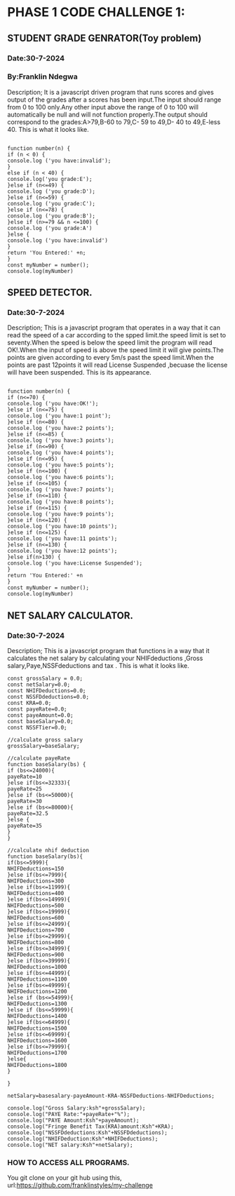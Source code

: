 # PHASE 1 CODE CHALLENGE 1:

## STUDENT GRADE GENRATOR(Toy problem)

### Date:30-7-2024

### By:Franklin Ndegwa

Description;
It is a javascript driven program that runs scores and gives output of the grades after a scores has been input.The input should range from 0 to 100 only.Any other input above the range of 0 to 100 will automatically be null and will not function properly.The output should correspond to the grades:A>79,B-60 to 79,C- 59 to 49,D- 40 to 49,E-less 40.
This is what it looks like.

```

function number(n) {
if (n < 0) {
console.log ('you have:invalid');
}
else if (n < 40) {
console.log('you grade:E');
}else if (n<=49) {
console.log ('you grade:D');
}else if (n<=59) {
console.log ('you grade:C');
}else if (n<=78) {
console.log ('you grade:B');
}else if (n>=79 && n <=100) {
console.log ('you grade:A')
}else {
console.log ('you have:invalid')
}
return 'You Entered:' +n;
}
const myNumber = number();
console.log(myNumber)

```

## SPEED DETECTOR.

### Date:30-7-2024

Description;
This is a javascript program that operates in a way that it can read the speed of a car according to the spped limit.the speed limit is set to seventy.When the speed is below the speed limit the program will read OK!.When the input of speed is above the speed limit it will give points.The points are given according to every 5m/s past the speed limit.When the points are past 12points it will read License Suspended ,becuase the license will have been suspended.
This is its appearance.

```

function number(n) {
if (n<=70) {
console.log ('you have:OK!');
}else if (n<=75) {
console.log ('you have:1 point');
}else if (n<=80) {
console.log ('you have:2 points');
}else if (n<=85) {
console.log ('you have:3 points');
}else if (n<=90) {
console.log ('you have:4 points');
}else if (n<=95) {
console.log ('you have:5 points');
}else if (n<=100) {
console.log ('you have:6 points');
}else if (n<=105) {
console.log ('you have:7 points');
}else if (n<=110) {
console.log ('you have:8 points');
}else if (n<=115) {
console.log ('you have:9 points');
}else if (n<=120) {
console.log ('you have:10 points');
}else if (n<=125) {
console.log ('you have:11 points');
}else if (n<=130) {
console.log ('you have:12 points');
}else if(n>130) {
console.log ('you have:License Suspended');
}
return 'You Entered:' +n
}
const myNumber = number();
console.log(myNumber)

```

## NET SALARY CALCULATOR.

### Date:30-7-2024

Description;
This is a javascript program that functions in a way that it calculates the net salary by calculating your NHIFdeductions ,Gross salary,Paye,NSSFdeductions and tax .
This is what it looks like.

```
const grossSalary = 0.0;
const netSalary=0.0;
const NHIFDeductions=0.0;
const NSSFDdeductions=0.0;
const KRA=0.0;
const payeRate=0.0;
const payeAmount=0.0;
const baseSalary=0.0;
const NSSFTier=0.0;

//calculate gross salary
grossSalary=baseSalary;

//calculate payeRate
function baseSalary(bs) {
if (bs<=24000){
payeRate=10
}else if(bs<=32333){
payeRate=25
}else if (bs<=50000){
payeRate=30
}else if (bs<=80000){
payeRate=32.5
}else {
payeRate=35
}
}

//calculate nhif deduction
function baseSalary(bs){
if(bs<=5999){
NHIFDeductions=150
}else if(bs<=7999){
NHIFDeductions=300
}else if(bs<=11999){
NHIFDeductions=400
}else if(bs<=14999){
NHIFDeductions=500
}else if(bs<=19999){
NHIFDeductions=600
}else if(bs<=24999){
NHIFDeductions=700
}else if(bs<=29999){
NHIFDeductions=800
}else if(bs<=34999){
NHIFDeductions=900
}else if(bs<=39999){
NHIFDeductions=1000
}else if(bs<=44999){
NHIFDeductions=1100
}else if(bs<=49999){
NHIFDeductions=1200
}else if (bs<=54999){
NHIFDeductions=1300
}else if (bs<=59999){
NHIFDeductions=1400
}else if(bs<=64999){
NHIFDeductions=1500
}else if(bs<=69999){
NHIFDeductions=1600
}else if(bs<=79999){
NHIFDeductions=1700
}else{
NHIFDeductions=1800
}

}

netSalary=basesalary-payeAmount-KRA-NSSFDeductions-NHIFDeductions;

console.log("Gross Salary:ksh"+grossSalary);
console.log("PAYE Rate:"+payeRate+"%");
console.log("PAYE Amount:Ksh"+payeAmount);
console.log("Fringe Benefit Tax(KRA)amount:Ksh"+KRA);
console.log("NSSFDdeductions:Ksh"+NSSFDdeductions);
console.log("NHIFDeduction:Ksh"+NHIFDeductions);
console.log("NET salary:Ksh"+netSalary);

```

### HOW TO ACCESS ALL PROGRAMS.

You git clone on your git hub using this, url:https://github.com/franklinstyles/my-challenge
